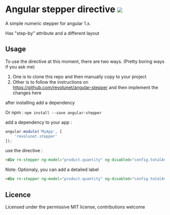 # Angular stepper directive ![](https://img.shields.io/badge/maintained%3F-no!-red.svg?style=flat)

A simple numeric stepper for angular 1.x.

Has "step-by" attribute and a different layout

## Usage

To use the directive at this moment, there are two ways. (Pretty boring ways if you ask me)

1. One is to clone this repo and then manually copy to your project
2. Other is to follow the instructions on https://github.com/revolunet/angular-stepper
    and then implement the changes here

after installing add a dependency

Or npm : `npm install --save angular-stepper`

add a dependency to your app :
```javascript
angular.module('MyApp', [
    'revolunet.stepper'
]);
```
use the directive :
```html
<div rn-stepper ng-model="product.quantity" ng-disabled="config.totalAvailable < 1" min="config.min" max="config.max"></div>
```
Note: Optionaly, you can add a detailed label
```html
<div rn-stepper ng-model="product.quantity" ng-disabled="config.totalAvailable < 1" min="config.min" max="config.max" label="point"></div>
```

## Licence
Licensed under the permissive MIT license, contributions welcome


